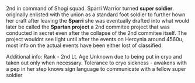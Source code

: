 2nd in command of Shogi squad. Sparri Warrior turned **super soldier**. originally enlisted with the union as a standard foot soldier to further hown her craft after leaving the **Sparri** she was eventually drafted into what would later be called the **Spartan project** a 2nd commitee project that was conducted in secret even after the collapse of the 2nd commitee itself. The project wouldnt see light until after the events on Hercynia around 4560u, most info on the actual events have been either lost of classified.

Additional info:
Rank - 2nd Lt.
Age Unknown due to being put in cryo and taken out only when necessary.
Tolerance to cryo sickness - awakens with a pep in her step
knows sign language to communicate with a fellow super soldier
